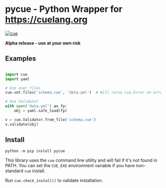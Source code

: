 # pycue - Python Wrapper for https://cuelang.org

[![cue](https://github.com/tebeka/pycue/actions/workflows/test.yml/badge.svg)](https://github.com/tebeka/pycue/actions/workflows/test.yml)

**Alpha release - use at your own risk**


## Examples

```python

import cue
import yaml

# Use over files
cue.vet.files('schema.cue', 'data.yml')  # Will raise cue.Error on errors

# Use Validator
with open('data.yml') as fp:
    obj = yaml.safe_load(fp)

v = cue.Validator.from_file('schema.cue')
v.validate(obj)
```

## Install

`python -m pip install pycue`

This library uses the `cue` command line utility and will fail if it's not found in PATH.
You can set the `CUE_EXE` environment variable if you have non-standard `cue` install.

Run `cue.check_install()` to validate installation.
